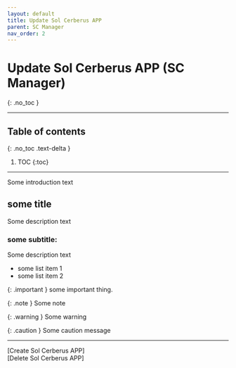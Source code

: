 ```yaml
---
layout: default
title: Update Sol Cerberus APP
parent: SC Manager
nav_order: 2
---
```


# Update Sol Cerberus APP (SC Manager)
{: .no_toc }

---



## Table of contents
{: .no_toc .text-delta }

1. TOC
{:toc}

---
Some introduction text

## some title

Some description text

### some subtitle:
Some description text

- some list item 1
- some list item 2

{: .important }
some important thing.

{: .note }
Some note

{: .warning }
Some warning

{: .caution }
Some caution message


---

<div class="prev-next">
<div markdown="1">
[Create Sol Cerberus APP]
</div>
<div markdown="1">
[Delete Sol Cerberus APP]
</div>
</div>

[Create Sol Cerberus APP]: ../create-sol-cerberus-app
[Delete Sol Cerberus APP]: ../delete-sol-cerberus-app